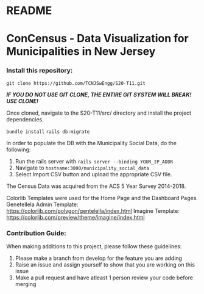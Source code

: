 # README

# ConCensus - Data Visualization for Municipalities in New Jersey

### Install this repository: 

`git clone https://github.com/TCNJSwEngg/S20-T11.git`

***IF YOU DO NOT USE GIT CLONE, THE ENTIRE GIT SYSTEM WILL BREAK! USE CLONE!***


Once cloned, navigate to the S20-T11/src/ directory and install the project dependencies. 

`bundle install`
`rails db:migrate`

In order to populate the DB with the Municipality Social Data, do the following:
1. Run the rails server with `rails server --binding YOUR_IP_ADDR`
2. Navigate to `hostname:3000/municipality_social_data`
3. Select Import CSV button and upload the appropriate CSV file. 

The Census Data was acquired from the ACS 5 Year Survey 2014-2018.

Colorlib Templates were used for the Home Page and the Dashboard Pages.
Genetellela Admin Template: https://colorlib.com/polygon/gentelella/index.html
Imagine Template: https://colorlib.com/preview/theme/imagine/index.html

### Contribution Guide: 

When making additions to this project, please follow these guidelines:
1. Please make a branch from develop for the feature you are adding 
2. Raise an issue and assign yourself to show that you are working on this issue
3. Make a pull request and have atleast 1 person review your code before merging
